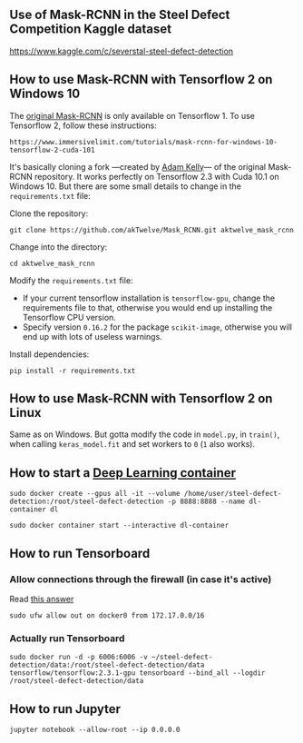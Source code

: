 ## Use of Mask-RCNN in the Steel Defect Competition Kaggle dataset

https://www.kaggle.com/c/severstal-steel-defect-detection



## How to use Mask-RCNN with Tensorflow 2 on Windows 10
The [original Mask-RCNN](https://github.com/matterport/Mask_RCNN) is only available on Tensorflow 1. To use Tensorflow 2, follow these instructions:

    https://www.immersivelimit.com/tutorials/mask-rcnn-for-windows-10-tensorflow-2-cuda-101

It's basically cloning a fork —created by [Adam Kelly](https://github.com/akTwelve)— of the original Mask-RCNN repository. It works perfectly on Tensorflow 2.3 with Cuda 10.1 on Windows 10. But there are some small details to change in the `requirements.txt` file:

Clone the repository:

    git clone https://github.com/akTwelve/Mask_RCNN.git aktwelve_mask_rcnn

Change into the directory:

    cd aktwelve_mask_rcnn

Modify the `requirements.txt` file:
  - If your current tensorflow installation is `tensorflow-gpu`, change the requirements file to that, otherwise you would end up installing the Tensorflow CPU version.
  - Specify version `0.16.2` for the package `scikit-image`, otherwise you will end up with lots of useless warnings.

Install dependencies:

    pip install -r requirements.txt

## How to use Mask-RCNN with Tensorflow 2 on Linux
Same as on Windows. But gotta modify the code in `model.py`, in `train()`, when calling `keras_model.fit` and set workers to `0` (`1` also works). 


## How to start a [Deep Learning container](https://github.com/ManuelZ/Deep-Learning-Docker)

    sudo docker create --gpus all -it --volume /home/user/steel-defect-detection:/root/steel-defect-detection -p 8888:8888 --name dl-container dl

    sudo docker container start --interactive dl-container

## How to run Tensorboard

### Allow connections through the firewall (in case it's active)  
Read [this answer](https://stackoverflow.com/a/54064225)

    sudo ufw allow out on docker0 from 172.17.0.0/16

### Actually run Tensorboard

    sudo docker run -d -p 6006:6006 -v ~/steel-defect-detection/data:/root/steel-defect-detection/data tensorflow/tensorflow:2.3.1-gpu tensorboard --bind_all --logdir /root/steel-defect-detection/data    


## How to run Jupyter

    jupyter notebook --allow-root --ip 0.0.0.0 

    
